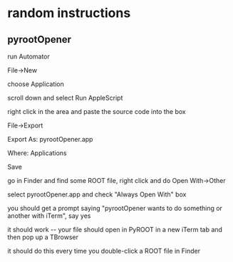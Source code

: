 random instructions
===================

pyrootOpener
------------

run Automator

File->New

choose Application

scroll down and select Run AppleScript

right click in the area and paste the source code into the box

File->Export

Export As: pyrootOpener.app

Where: Applications

Save

go in Finder and find some ROOT file, right click and do Open With->Other

select pyrootOpener.app and check "Always Open With" box

you should get a prompt saying "pyrootOpener wants to do something or another with iTerm", say yes

it should work -- your file should open in PyROOT in a new iTerm tab and then pop up a TBrowser

it should do this every time you double-click a ROOT file in Finder 
